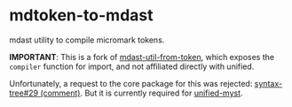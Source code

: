 # mdtoken-to-mdast

mdast utility to compile micromark tokens.

**IMPORTANT**: This is a fork of [mdast-util-from-token](https://github.com/syntax-tree/mdast-util-from-markdown),
which exposes the `compiler` function for import,
and not affiliated directly with unified.

Unfortunately, a request to the core package for this was rejected: [syntax-tree#29 (comment)](https://github.com/syntax-tree/mdast-util-from-markdown/issues/29#issuecomment-1078782161).
But it is currently required for [unified-myst](https://github.com/executablebooks/unified-myst).

